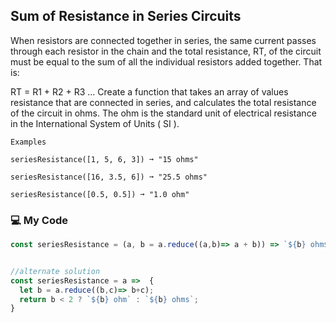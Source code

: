 ## Sum of Resistance in Series Circuits

When resistors are connected together in series, the same current passes through each resistor in the chain and the total resistance, RT, of the circuit must be equal to the sum of all the individual resistors added together. That is:

RT = R1 + R2 + R3 ...
Create a function that takes an array of values resistance that are connected in series, and calculates the total resistance of the circuit in ohms. The ohm is the standard unit of electrical resistance in the International System of Units ( SI ).
```
Examples

seriesResistance([1, 5, 6, 3]) ➞ "15 ohms"

seriesResistance([16, 3.5, 6]) ➞ "25.5 ohms"

seriesResistance([0.5, 0.5]) ➞ "1.0 ohm"
```
### 💻  My Code
```js
const seriesResistance = (a, b = a.reduce((a,b)=> a + b)) => `${b} ohm${b < 2 ? '' : 's'}`;


//alternate solution
const seriesResistance = a =>  {
  let b = a.reduce((b,c)=> b+c);
  return b < 2 ? `${b} ohm` : `${b} ohms`;
}
```
